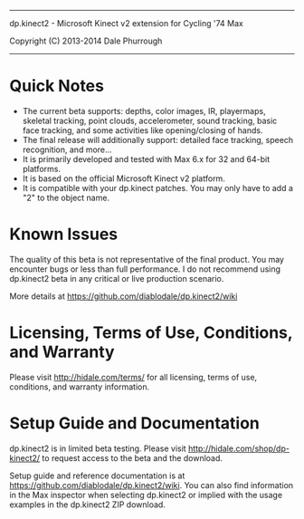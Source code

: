 ****************************************************************************
  dp.kinect2 - Microsoft Kinect v2 extension for Cycling '74 Max

  Copyright (C) 2013-2014 Dale Phurrough
****************************************************************************

Quick Notes
============

* The current beta supports: depths, color images, IR, playermaps, skeletal tracking, point clouds, accelerometer, sound tracking, basic face tracking, and some activities like opening/closing of hands.
* The final release will additionally support: detailed face tracking, speech recognition, and more…
* It is primarily developed and tested with Max 6.x for 32 and 64-bit platforms.
* It is based on the official Microsoft Kinect v2 platform.
* It is compatible with your dp.kinect patches. You may only have to add a "2" to the object name.

Known Issues
============

The quality of this beta is not representative of the final product. You may encounter bugs or less than full performance. I do not recommend using dp.kinect2 beta in any critical or live production scenario.

More details at https://github.com/diablodale/dp.kinect2/wiki

Licensing, Terms of Use, Conditions, and Warranty
==============================

Please visit http://hidale.com/terms/ for all licensing, terms of use, conditions, and warranty information.

Setup Guide and Documentation
==============================

dp.kinect2 is in limited beta testing. Please visit http://hidale.com/shop/dp-kinect2/ to request access to the beta and the download.

Setup guide and reference documentation is at https://github.com/diablodale/dp.kinect2/wiki. You can also find information in the Max inspector when selecting dp.kinect2 or implied with the usage examples in the dp.kinect2 ZIP download.
